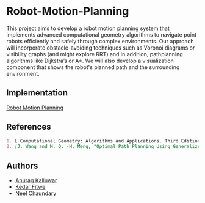 # Robot-Motion-Planning
This project aims to develop a robot motion planning system that implements advanced computational geometry algorithms to navigate point robots efficiently and safely through complex environments. 
Our approach will incorporate obstacle-avoiding
techniques such as Voronoi diagrams or visibility graphs (and might explore RRT) and in addition, pathplanning algorithms like Dijkstra’s or A*. We will also develop a visualization component that shows the
robot's planned path and the surrounding environment.

## Implementation
[Robot Motion Planning](https://cs.rit.edu/~ak6491/csci716/index.html)

## References
```markdown
1. L Computational Geometry: Algorithms and Applications. Third Edition. By Mark de Berg, Otfried Cheong, Marc van Kreveld, Mark Overmars. – Chapter 13
2. [J. Wang and M. Q. -H. Meng, "Optimal Path Planning Using Generalized Voronoi Graph and Multiple Potential Functions," in IEEE Transactions on Industrial Electronics, vol. 67, no. 12, pp. 10621-10630, Dec. 2020, doi: 10.1109/TIE.2019.2962425.](https://ieeexplore.ieee.org/document/8948325)
````

## Authors
* [Anurag Kalluwar](https://github.com/KD6763)
* [Kedar Fitwe](https://github.com/GodKira1997)
* [Neel Chaundary](https://github.com/neelchaudhary)

